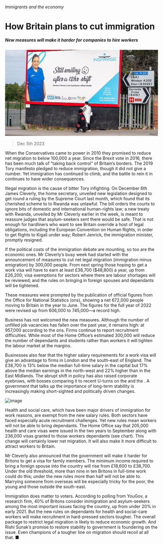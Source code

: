 ###### Immigrants and the economy

# How Britain plans to cut immigration 

##### New measures will make it harder for companies to hire workers 

![image](images/20231209_BRP502.jpg) 

> Dec 5th 2023 

When the Conservatives came to power in 2010 they promised to reduce net migration to below 100,000 a year. Since the Brexit vote in 2016, there has been much talk of “taking back control” of Britain’s borders. The 2019 Tory manifesto pledged to reduce immigration, though it did not give a number. Yet immigration has continued to climb, and the battle to rein it in continues to have wider consequences. 

Illegal migration is the cause of bitter Tory infighting. On December 6th James Cleverly, the home secretary, unveiled new legislation designed to get round a ruling by the Supreme Court last month, which found that its cherished scheme to  to Rwanda was unlawful. The bill orders the courts to ignore bits of domestic and international human-rights law; a new treaty with Rwanda, unveiled by Mr Cleverly earlier in the week, is meant to reassure judges that asylum-seekers sent there would be safe. That is not enough for hardliners who want to see Britain override a host of legal obligations, including the European Convention on Human Rights, in order to get flights to Kigali under way; Robert Jenrick, the immigration minister, promptly resigned. 

If the political costs of the immigration debate are mounting, so too are the economic ones. Mr Cleverly’s busy week had started with the announcement of measures to cut net legal migration (immigration minus emigration) by 300,000 people. From next spring those hoping to get a work visa will have to earn at least £38,700 ($48,800) a year, up from £26,200; visa exemptions for sectors where there are labour shortages will be reviewed; and the rules on bringing in foreign spouses and dependants will be tightened. 

These measures were prompted by the publication of official figures from the Office for National Statistics (ons), showing a net 672,000 people moving to Britain in the year to June. The figures for the full year of 2022 were revised up from 606,000 to 745,000—a record high. 

Business has not welcomed the new measures. Although the number of unfilled job vacancies has fallen over the past year, it remains high: at 957,000 according to the ons. Firms continue to report recruitment difficulties. While most of the Home Office’s estimated 300,000 will reduce the number of dependants and students rather than workers it will tighten the labour market at the margins.

Businesses also fear that the higher salary requirements for a work visa will give an advantage to firms in London and the south-east of England. The £38,700 is 13% below the median full-time salary in the capital but 17% above the median earnings in the north-west and 22% higher than in the East Midlands. The abrupt shift in policy has also raised corporate eyebrows, with bosses comparing it to recent U-turns on the  and the . A government that talks up the importance of long-term stability is increasingly making short-sighted and politically driven changes.

![image](images/20231209_BRC548.png) 


Health and social care, which have been major drivers of immigration for work reasons, are exempt from the new salary rules. Both sectors have faced especially acute recruitment challenges. Yet new rules mean workers will not be able to bring dependants. The Home Office say that 205,000 health and care visas were issued in the two years to September along with 236,000 visas granted to those workers dependants (see chart). This change will certainly lower net migration. It will also make it more difficult to attract workers to Britain. 

Mr Cleverly also announced that the government will make it harder for Britons to get a visa for family members. The minimum income required to bring a foreign spouse into the country will rise from £18,600 to £38,700. Under the old threshold, more than nine in ten Britons in full-time work could do this; under the new rules more than half will not be able to. Marrying someone from overseas will be especially tricky for the poor, the young and those outside the south-east. 

Immigration does matter to voters. According to polling from YouGov, a research firm, 40% of Britons consider immigration and asylum-seekers among the most important issues facing the country, up from under 20% in early 2021. But the new rules on dependants for health and social-care workers will make recruitment in hard-pressed sectors tougher. The overall package to restrict legal migration is likely to reduce economic growth. And Rishi Sunak’s promise to restore stability to government is foundering on the issue. Even champions of a tougher line on migration should recoil at all that. ■


